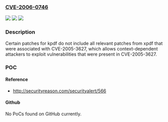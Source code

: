 ### [CVE-2006-0746](https://cve.mitre.org/cgi-bin/cvename.cgi?name=CVE-2006-0746)
![](https://img.shields.io/static/v1?label=Product&message=n%2Fa&color=blue)
![](https://img.shields.io/static/v1?label=Version&message=n%2Fa&color=blue)
![](https://img.shields.io/static/v1?label=Vulnerability&message=n%2Fa&color=brighgreen)

### Description

Certain patches for kpdf do not include all relevant patches from xpdf that were associated with CVE-2005-3627, which allows context-dependent attackers to exploit vulnerabilities that were present in CVE-2005-3627.

### POC

#### Reference
- http://securityreason.com/securityalert/566

#### Github
No PoCs found on GitHub currently.

